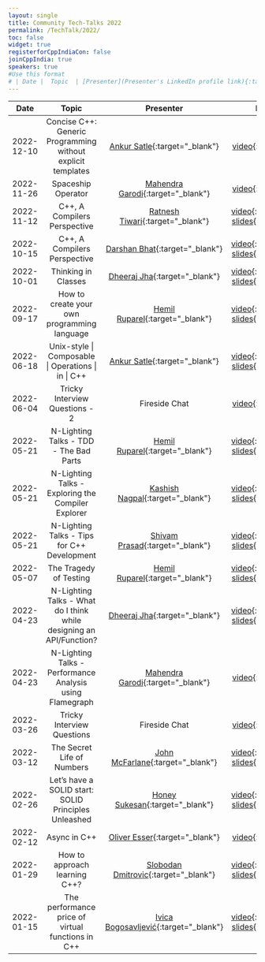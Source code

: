 ```yaml
---
layout: single
title: Community Tech-Talks 2022
permalink: /TechTalk/2022/
toc: false
widget: true
registerforCppIndiaCon: false
joinCppIndia: true
speakers: true
#Use this format
# | Date |  Topic  | [Presenter](Presenter's LinkedIn profile link){:target="_blank"} | [video](YouTube video link){:target="_blank"}, [slides](Slide's github link){:target="_blank"} |
---
```

| Date      |  Topic    | Presenter | Resources |
|:---:|:---:|:---:|:---:|
| 2022-12-10 | Concise C++: Generic Programming without explicit templates | [Ankur Satle](https://www.linkedin.com/in/ankursatle){:target="_blank"} | [video](https://youtu.be/4-cv9fbziOs){:target="_blank"}|
| 2022-11-26 | Spaceship Operator | [Mahendra Garodi](https://www.linkedin.com/in/garodimahendra/){:target="_blank"} | [video](){:target="_blank"}|
| 2022-11-12 | C++, A Compilers Perspective | [Ratnesh Tiwari](https://www.linkedin.com/in/socialratnesh/){:target="_blank"} | [video](https://youtu.be/qyfRb_4My7w){:target="_blank"}, [slides](https://github.com/CppIndia-UserGroup/CppIndia-SessionDocuments/tree/master/2022/11-12){:target="_blank"}|
| 2022-10-15 | C++, A Compilers Perspective | [Darshan Bhat](https://www.linkedin.com/in/darshan-bhat-16660941/){:target="_blank"} | [video](https://youtu.be/pUpPVPnF5Ik){:target="_blank"}, [slides](https://github.com/CppIndia-UserGroup/CppIndia-SessionDocuments/tree/master/2022/10-15){:target="_blank"}|
| 2022-10-01 | Thinking in Classes | [Dheeraj Jha](https://www.linkedin.com/in/jhadheeraj/){:target="_blank"} | [video](https://youtu.be/6kfR4DDCMpg){:target="_blank"}, [slides](https://github.com/CppIndia-UserGroup/CppIndia-SessionDocuments/tree/master/2022/10-01){:target="_blank"}|
| 2022-09-17 | How to create your own programming language | [Hemil Ruparel](https://www.linkedin.com/in/hemil-ruparel-2aa513166/){:target="_blank"} | [video](https://www.youtube.com/channel/UCwB-WjSJI2D97YZcACFxJDw){:target="_blank"}, [slides](https://github.com/CppIndia-UserGroup/CppIndia-SessionDocuments/tree/master/2022/09-17){:target="_blank"}|
| 2022-06-18 | Unix-style \| Composable \| Operations \| in \| C++ | [Ankur Satle](https://www.linkedin.com/in/ankursatle){:target="_blank"} | [video](https://www.youtube.com/watch?v=WX9DjeCWDbs){:target="_blank"}, [slides](https://github.com/CppIndia-UserGroup/CppIndia-SessionDocuments/tree/master/2022/06-18){:target="_blank"}|
| 2022-06-04 | Tricky Interview Questions - 2 | Fireside Chat | [video](https://www.youtube.com/watch?v=sbAX-zx4flw){:target="_blank"} |
| 2022-05-21 | N-Lighting Talks - TDD - The Bad Parts | [Hemil Ruparel](https://www.linkedin.com/in/hemil-ruparel-2aa513166/){:target="_blank"} | [video](https://www.youtube.com/watch?v=C0cViWm4Wjs){:target="_blank"}, [slides](https://github.com/CppIndia-UserGroup/CppIndia-SessionDocuments/tree/master/2022/05-21){:target="_blank"}|
| 2022-05-21 | N-Lighting Talks - Exploring the Compiler Explorer | [Kashish Nagpal](https://www.linkedin.com/in/mr-k/){:target="_blank"} | [video](https://www.youtube.com/watch?v=b49WNBwaDas){:target="_blank"}, [slides](https://github.com/CppIndia-UserGroup/CppIndia-SessionDocuments/tree/master/2022/05-21){:target="_blank"}|
| 2022-05-21 | N-Lighting Talks - Tips for C++ Development | [Shivam Prasad](https://www.linkedin.com/in/shivam2296/){:target="_blank"} | [video](https://www.youtube.com/watch?v=8q42RTzL48k){:target="_blank"}, [slides](https://github.com/CppIndia-UserGroup/CppIndia-SessionDocuments/tree/master/2022/05-21){:target="_blank"}|
| 2022-05-07 | The Tragedy of Testing | [Hemil Ruparel](https://www.linkedin.com/in/hemil-ruparel-2aa513166/){:target="_blank"} | [video](https://www.youtube.com/watch?v=0cLLkP_MC0Q){:target="_blank"}, [slides](https://github.com/CppIndia-UserGroup/CppIndia-SessionDocuments/tree/master/2022/05-07){:target="_blank"}|
| 2022-04-23 | N-Lighting Talks - What do I think while designing an API/Function? | [Dheeraj Jha](https://www.jhadheeraj.com){:target="_blank"} | [video](https://youtu.be/25bFsPV6IGw){:target="_blank"}, [slides](https://github.com/CppIndia-UserGroup/CppIndia-SessionDocuments/tree/master/2022/04-23){:target="_blank"}|
| 2022-04-23 | N-Lighting Talks - Performance Analysis using Flamegraph | [Mahendra Garodi](https://www.linkedin.com/in/garodimahendra/){:target="_blank"} | [video](https://youtu.be/Ipc602i_rKo){:target="_blank"}|
| 2022-03-26 | Tricky Interview Questions | Fireside Chat | [video](https://youtu.be/fotN5WSa7Y8){:target="_blank"} |
| 2022-03-12 | The Secret Life of Numbers | [John McFarlane](https://www.linkedin.com/in/johnmcfarlane/){:target="_blank"} | [video](https://youtu.be/WgKQhhhsOgo){:target="_blank"}, [slides](https://johnmcfarlane.github.io/slides/2022-cppindia/){:target="_blank"} |
| 2022-02-26 |  Let’s have a SOLID start: SOLID Principles Unleashed | [Honey Sukesan](https://www.linkedin.com/in/honeysukesan/){:target="_blank"} | [video](https://youtu.be/TtGqJ20_cuw){:target="_blank"}, [slides](https://github.com/CppIndia-UserGroup/CppIndia-SessionDocuments/blob/5474ba791af84ee2b5abcd955849cb01cc91c0fb/2022/02-26/Lets_have_a_SOLID_start_HoneySukesan_CppIndia_26Feb2022.pdf){:target="_blank"} |
| 2022-02-12 |  Async in C++ | [Oliver Esser](https://www.linkedin.com/in/oliver-esser-a18257160/){:target="_blank"} | [video](https://youtu.be/MFpWGC7AAO0){:target="_blank"}|
| 2022-01-29 |  How to approach learning C++? | [Slobodan Dmitrovic](https://www.cppandfriends.com){:target="_blank"} | [video]( https://youtu.be/gF2_cSNKjmQ){:target="_blank"}, [slides](https://github.com/CppIndia-UserGroup/CppIndia-SessionDocuments/blob/master/2022/01-29/LearningCPP_SDmitrovic.pdf){:target="_blank"} |
| 2022-01-15 |  The performance price of virtual functions in C++ | [Ivica Bogosavljević](https://johnysswlab.com/about/){:target="_blank"} | [video]( https://youtu.be/MPAve0s5zXA){:target="_blank"}, [slides](https://github.com/CppIndia-UserGroup/CppIndia-SessionDocuments/blob/master/2022/01-15/CppIndia_The_Performance_Price_of_Virtual_Functions.pdf){:target="_blank"} |

<pre>



































































</pre>
